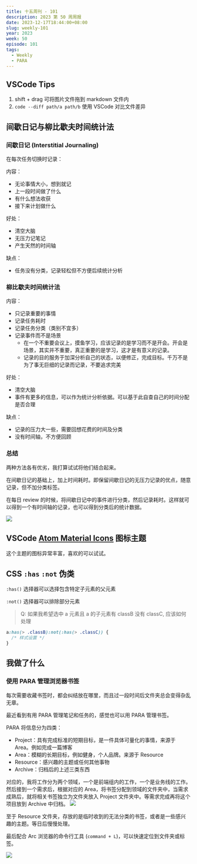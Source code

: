 ```yaml
---
title: 十五周刊 - 101
description: 2023 第 50 周周报
date: 2023-12-17T18:44:00+08:00
slug: weekly-101
year: 2023
week: 50
episode: 101
tags:
  - Weekly
  - PARA
---
```




## VSCode Tips

1. shift + drag 可将图片文件拖到 markdown 文件内
2. `code --diff path/a path/b` 使用 VSCode 对比文件差异

## 间歇日记与柳比歇夫时间统计法

### 间歇日记 (Interstitial Journaling)

在每次任务切换时记录：

内容：

- 无论事情大小，想到就记
- 上一段时间做了什么
- 有什么想法收获
- 接下来计划做什么

好处：

- 清空大脑
- 无压力记笔记
- 产生天然的时间轴

缺点：

- 任务没有分类，记录轻松但不方便后续统计分析

### 柳比歇夫时间统计法

内容：

- 只记录重要的事情
- 记录任务耗时
- 记录任务分类（类别不宜多）
- 记录事件而不是场景
  - 在一个不重要会议上，摸鱼学习，应该记录的是学习而不是开会。开会是场景，其实并不重要，真正重要的是学习，这才是有意义的记录。
  - 记录的目的服务于加深分析自己的状态，以便修正，完成目标。千万不是为了事无巨细的记录而记录，不要追求完美

好处：

- 清空大脑
- 事件有更多的信息，可以作为统计分析依据。可以基于此自查自己的时间分配是否合理

缺点：

- 记录的压力大一些，需要回想花费的时间及分类
- 没有时间轴，不方便回顾

### 总结

两种方法各有优劣，我打算试试将他们结合起来。

在间歇日记的基础上，加上时间耗时。即保留间歇日记的无压力记录的优点，随意记录，但不加分类标签。

在每日 review 的时候，将间歇日记中的事件进行分类，然后记录耗时。这样就可以得到一个有时间轴的记录，也可以得到分类后的统计数据。

![](https://pocket.haydenhayden.com/blog/202312172029319.png?x-oss-process=image/resize,w_700,m_lfit)

## VSCode [Atom Material Icons](https://github.com/mallowigi/a-file-icon-vscode) 图标主题

这个主题的图标异常丰富，喜欢的可以试试。

## CSS `:has` `:not` 伪类

`:has()` 选择器可以选择包含特定子元素的父元素

`:not()` 选择器可以排除部分元素

> Q: 如果我希望选中 a 元素且 a 的子元素有 classB 没有 classC, 应该如何处理

```css
a:has(> .classB):not(:has(> .classC)) {
  /* 样式设置 */
}
```

## 我做了什么

### 使用 PARA 管理浏览器书签

每次需要收藏书签时，都会纠结放在哪里，而且过一段时间后文件夹总会变得杂乱无章。

最近看到有用 PARA 管理笔记和任务的，感觉也可以用 PARA 管理书签。

PARA 将信息分为四类：

- Project：具有完成标准的短期目标，是一件具体可量化的事情，来源于 Area。例如完成一篇博客
- Area：模糊的长期目标，例如健身，个人品牌。来源于 Resource
- Resource：感兴趣的主题或任何其他事物
- Archive：归档后的上述三类东西

对应的，我将工作分为两个领域，一个是前端组内的工作，一个是业务线的工作。然后接到一个需求后，根据对应的 Area，将书签分配到领域的文件夹中，当需求成熟后，就将相关书签独立为文件夹放入 Project 文件夹中。等需求完成再将这个项目放到 Archive 中归档。
![](https://pocket.haydenhayden.com/blog/202312171923738.png?x-oss-process=image/resize,w_200,m_lfit)

至于 Resource 文件夹，存放的是临时收到的无法分类的书签，或者是一些感兴趣的主题。等日后慢慢处理。

最后配合 Arc 浏览器的命令行工具 (`command + L`)，可以快速定位到文件夹或标签。

![](https://pocket.haydenhayden.com/blog/202312171943175.png?x-oss-process=image/resize,w_500,m_lfit)
